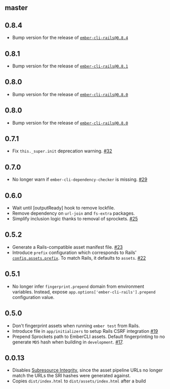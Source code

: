 master
------

0.8.4
-----

* Bump version for the release of [`ember-cli-rails@0.8.4`][#477]

[#477]: https://github.com/thoughtbot/ember-cli-rails/issues/477

0.8.1
-----

* Bump version for the release of [`ember-cli-rails@0.8.1`][#477]

[#477]: https://github.com/thoughtbot/ember-cli-rails/issues/477

0.8.0
-----

* Bump version for the release of [`ember-cli-rails@0.8.0`][#477]

[#477]: https://github.com/thoughtbot/ember-cli-rails/issues/477

0.8.0
-----

* Bump version for the release of [`ember-cli-rails@0.8.0`][#477]

[#477]: https://github.com/thoughtbot/ember-cli-rails/issues/477

0.7.1
-----

* Fix `this._super.init` deprecation warning. [#32]

[#32]: https://github.com/rondale-sc/ember-cli-rails-addon/pull/32

0.7.0
-----

* No longer warn if `ember-cli-dependency-checker` is missing. [#29]

[#29]: https://github.com/rondale-sc/ember-cli-rails-addon/pull/29

0.6.0
-----

* Wait until [outputReady] hook to remove lockfile.
* Remove dependency on `url-join` and `fs-extra` packages.
* Simplify inclusion logic thanks to removal of sprockets. [#25]

[#25]: https://github.com/rondale-sc/ember-cli-rails-addon/pull/25

0.5.2
-----

* Generate a Rails-compatible asset manifest file. [#23]
* Introduce `prefix` configuration which corresponds to Rails'
  [`config.assets.prefix`][prefix]. To match Rails, it defaults to `assets`.
  [#22]

[#23]: https://github.com/rondale-sc/ember-cli-rails-addon/pull/23
[#22]: https://github.com/rondale-sc/ember-cli-rails-addon/pull/22
[prefix]: http://guides.rubyonrails.org/asset_pipeline.html#precompiling-assets

0.5.1
-----

* No longer infer `fingerprint.prepend` domain from environment variables.
  Instead, expose `app.options['ember-cli-rails'].prepend` configuration
  value.

0.5.0
-----

* Don't fingerprint assets when running `ember test` from Rails.
* Introduce file in `app/initializers` to setup Rails CSRF integration [#19]
* Prepend Sprockets path to EmberCLI assets.
  Default fingerprinting to no generate `MD5` hash when building in
  `development`.  [#17].

[#19]: https://github.com/rondale-sc/ember-cli-rails-addon/pull/19
[#17]: https://github.com/rondale-sc/ember-cli-rails-addon/pull/17

0.0.13
------

* Disables [Subresource Integrity][SRI], since the asset pipeline URLs no longer
  match the URLs the SRI hashes were generated against.
* Copies `dist/index.html` to `dist/assets/index.html` after a build

[SRI]: https://github.com/jonathanKingston/ember-cli-sri#what-is-it
